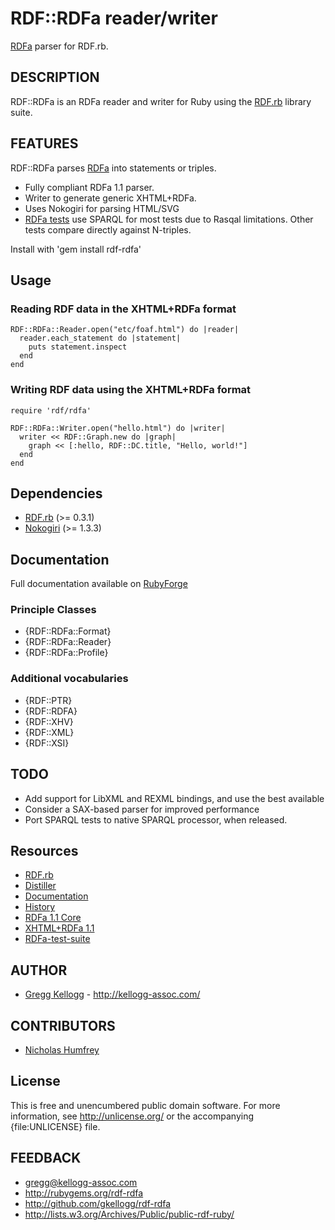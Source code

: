 # RDF::RDFa reader/writer

[RDFa][RDFa 1.1 Core] parser for RDF.rb.

## DESCRIPTION
RDF::RDFa is an RDFa reader and writer for Ruby using the [RDF.rb][RDF.rb] library suite.

## FEATURES
RDF::RDFa parses [RDFa][RDFa 1.1 Core] into statements or triples.

* Fully compliant RDFa 1.1 parser.
* Writer to generate generic XHTML+RDFa.
* Uses Nokogiri for parsing HTML/SVG
* [RDFa tests][RDFa-test-suite] use SPARQL for most tests due to Rasqal limitations. Other tests compare directly against N-triples.

Install with 'gem install rdf-rdfa'

## Usage

### Reading RDF data in the XHTML+RDFa format

    RDF::RDFa::Reader.open("etc/foaf.html") do |reader|
      reader.each_statement do |statement|
        puts statement.inspect
      end
    end

### Writing RDF data using the XHTML+RDFa format

    require 'rdf/rdfa'
    
    RDF::RDFa::Writer.open("hello.html") do |writer|
      writer << RDF::Graph.new do |graph|
        graph << [:hello, RDF::DC.title, "Hello, world!"]
      end
    end

## Dependencies
* [RDF.rb](http://rubygems.org/gems/rdf) (>= 0.3.1)
* [Nokogiri](http://rubygems.org/gems/nokogiri) (>= 1.3.3)

## Documentation
Full documentation available on [RubyForge](http://rdf.rubyforge.org/rdfa)

### Principle Classes
* {RDF::RDFa::Format}
* {RDF::RDFa::Reader}
* {RDF::RDFa::Profile}

### Additional vocabularies
* {RDF::PTR}
* {RDF::RDFA}
* {RDF::XHV}
* {RDF::XML}
* {RDF::XSI}

## TODO
* Add support for LibXML and REXML bindings, and use the best available
* Consider a SAX-based parser for improved performance
* Port SPARQL tests to native SPARQL processor, when released.

## Resources
* [RDF.rb][RDF.rb]
* [Distiller](http://distiller.kellogg-assoc)
* [Documentation](http://rdf.rubyforge.org/rdfa)
* [History](file:file.History.html)
* [RDFa 1.1 Core][RDFa 1.1 Core]
* [XHTML+RDFa 1.1][XHTML+RDFa 1.1]
* [RDFa-test-suite](http://rdfa.digitalbazaar.com/test-suite/              "RDFa test suite")

## AUTHOR
* [Gregg Kellogg](http://github.com/gkellogg) - <http://kellogg-assoc.com/>

## CONTRIBUTORS
* [Nicholas Humfrey](http://github.com/njh)

## License

This is free and unencumbered public domain software. For more information,
see <http://unlicense.org/> or the accompanying {file:UNLICENSE} file.

## FEEDBACK

* gregg@kellogg-assoc.com
* <http://rubygems.org/rdf-rdfa>
* <http://github.com/gkellogg/rdf-rdfa>
* <http://lists.w3.org/Archives/Public/public-rdf-ruby/>

[RDF.rb]:           http://rdf.rubyforge.org/
[RDFa 1.1 Core]:    http://www.w3.org/TR/2010/WD-rdfa-core-20100422/     "RDFa 1.1 Core"
[XHTML+RDFa 1.1]:   http://www.w3.org/TR/2010/WD-xhtml-rdfa-20100422/   "XHTML+RDFa 1.1"
[RDFa-test-suite]:  http://rdfa.digitalbazaar.com/test-suite/           "RDFa test suite"

